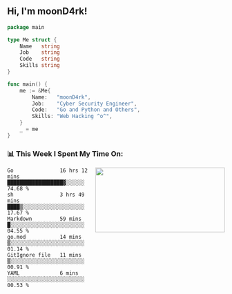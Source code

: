 <h2> Hi, I'm moonD4rk!</h2>

```go
package main

type Me struct {
	Name   string
	Job    string
	Code   string
	Skills string
}

func main() {
	me := &Me{
		Name:   "moonD4rk",
		Job:    "Cyber Security Engineer",
		Code:   "Go and Python and Others",
		Skills: "Web Hacking ^o^",
	}
	_ = me
}
```

<h3>📊 This Week I Spent My Time On:</h3>
<img align='right' src="https://github-readme-stats.vercel.app/api?username=moond4rk&show_icons=true&theme=radical", width="300" height="150">

<!--START_SECTION:waka-->

```text
Go               16 hrs 12 mins  ██████████████████▓░░░░░░   74.68 %
sh               3 hrs 49 mins   ████▒░░░░░░░░░░░░░░░░░░░░   17.67 %
Markdown         59 mins         █░░░░░░░░░░░░░░░░░░░░░░░░   04.55 %
go.mod           14 mins         ▒░░░░░░░░░░░░░░░░░░░░░░░░   01.14 %
GitIgnore file   11 mins         ▒░░░░░░░░░░░░░░░░░░░░░░░░   00.91 %
YAML             6 mins          ░░░░░░░░░░░░░░░░░░░░░░░░░   00.53 %
```

<!--END_SECTION:waka-->

